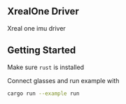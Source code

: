 ## XrealOne Driver

Xreal one imu driver

## Getting Started

Make sure `rust` is installed

Connect glasses and run example with

```sh
cargo run --example run
```

